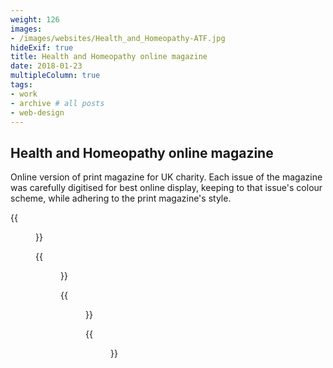 ```yaml
---
weight: 126
images:
- /images/websites/Health_and_Homeopathy-ATF.jpg
hideExif: true
title: Health and Homeopathy online magazine
date: 2018-01-23
multipleColumn: true
tags:
- work
- archive # all posts
- web-design
---
```


## Health and Homeopathy online magazine

Online version of print magazine for UK charity. Each issue of the magazine was
carefully digitised for best online display, keeping to that issue's colour
scheme, while adhering to the print magazine's style.

{{<figure src="/img/websites/Health_and_Homeopathy-article_1.jpg" title="News article">}}

{{<figure src="/img/websites/Health_and_Homeopathy-article_2.jpg" title="Magazine feature">}}

{{<figure src="/img/websites/Health_and_Homeopathy-article_3.jpg" title="Magazine feature">}}

{{<figure src="/img/websites/Health_and_Homeopathy-book_review.jpg" title="Book review">}}
